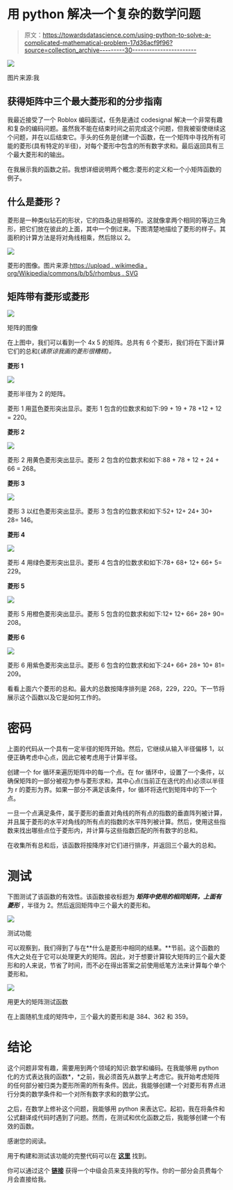 # 用 python 解决一个复杂的数学问题

> 原文：<https://towardsdatascience.com/using-python-to-solve-a-complicated-mathematical-problem-17d36acf9f96?source=collection_archive---------30----------------------->

![](img/6e55d0c9f90680d78ade6af782f07ee9.png)

图片来源:我

## 获得矩阵中三个最大菱形和的分步指南

我最近接受了一个 Roblox 编码面试，任务是通过 codesignal 解决一个非常有趣和复杂的编码问题。虽然我不能在结束时间之前完成这个问题，但我被驱使继续这个问题，并在以后结束它。手头的任务是创建一个函数，在一个矩阵中寻找所有可能的菱形(具有特定的半径)，对每个菱形中包含的所有数字求和。最后返回具有三个最大菱形和的输出。

在我展示我的函数之前。我想详细说明两个概念:菱形的定义和一个小矩阵函数的例子。

## 什么是菱形？

菱形是一种类似钻石的形状，它的四条边是相等的。这就像拿两个相同的等边三角形，把它们放在彼此的上面，其中一个倒过来。下图清楚地描绘了菱形的样子。其面积的计算方法是将对角线相乘，然后除以 2。

![](img/d9289ea02c9f1020ac205b46ffba5e24.png)

菱形的图像。图片来源:[https://upload . wikimedia . org/Wikipedia/commons/b/b5/rhombus . SVG](https://upload.wikimedia.org/wikipedia/commons/b/b5/Rhombus.svg)

## **矩阵带有菱形或菱形**

![](img/39cc7a08854aeb90cd4b0cd8403ceb6e.png)

矩阵的图像

在上图中，我们可以看到一个 4x 5 的矩阵。总共有 6 个菱形，我们将在下面计算它们的总和(*请原谅我画的菱形很糟糕)。*

**菱形 1**

![](img/796dff178724c6b6f01d1d9fd7bc6655.png)

菱形半径为 2 的矩阵。

菱形 1 用蓝色菱形突出显示。菱形 1 包含的位数求和如下:99 + 19 + 78 +12 + 12 = 220。

**菱形 2**

![](img/2c6b85c7bb0b54e882f20f968991d298.png)

菱形 2 用黄色菱形突出显示。菱形 2 包含的位数求和如下:88 + 78 + 12 + 24 + 66 = 268。

**菱形 3**

![](img/9ad46f898f40836cda3e8c2d51fa8237.png)

菱形 3 以红色菱形突出显示。菱形 3 包含的位数求和如下:52+ 12+ 24+ 30+ 28= 146。

**菱形 4**

![](img/980f6badcb2b5f15827fd10bd5fc2cc2.png)

菱形 4 用绿色菱形突出显示。菱形 4 包含的位数求和如下:78+ 68+ 12+ 66+ 5= 229。

**菱形 5**

![](img/31e1796e14f4627a3c584cfbc7d61eaa.png)

菱形 5 用橙色菱形突出显示。菱形 5 包含的位数求和如下:12+ 12+ 66+ 28+ 90= 208。

**菱形 6**

![](img/df2759228cd665abf692469ea1218403.png)

菱形 6 用紫色菱形突出显示。菱形 6 包含的位数求和如下:24+ 66+ 28+ 10+ 81= 209。

看看上面六个菱形的总和。最大的总数按降序排列是 268，229，220。下一节将展示这个函数以及它是如何工作的。

# 密码

上面的代码从一个具有一定半径的矩阵开始。然后，它继续从输入半径偏移 1，以便正确考虑中心点，因此它被考虑用于计算半径。

创建一个 for 循环来遍历矩阵中的每一个点。在 for 循环中，设置了一个条件，以确保矩阵的一部分被视为参与菱形求和，其中心点(当前正在迭代的点)必须以半径为 r 的菱形为界。如果一部分不满足该条件，for 循环将迭代到矩阵中的下一个点。

一旦一个点满足条件，属于菱形的垂直对角线的所有点的指数的垂直阵列被计算，并且属于菱形的水平对角线的所有点的指数的水平阵列被计算。然后，使用这些指数来找出哪些点位于菱形内，并计算与这些指数匹配的所有数字的总和。

在收集所有总和后，该函数将按降序对它们进行排序，并返回三个最大的总和。

# 测试

下图测试了该函数的有效性。该函数接收标题为 ***矩阵中使用的相同矩阵，上面有菱形*** ，半径为 2。然后返回矩阵中三个最大的菱形和。

![](img/810478da43b0390db1447d5f192a28dd.png)

测试功能

可以观察到，我们得到了与在**什么是菱形中相同的结果。**节前。这个函数的伟大之处在于它可以处理更大的矩阵。因此，对于想要计算较大矩阵的三个最大菱形和的人来说，节省了时间，而不必在得出答案之前使用纸笔方法来计算每个单个菱形和。

![](img/1d6e256b94478c0b752db556dd3ced72.png)

用更大的矩阵测试函数

在上面随机生成的矩阵中，三个最大的菱形和是 384、362 和 359。

# 结论

这个问题非常有趣，需要用到两个领域的知识:数学和编码。在我能够用 python 化的方式表达我的函数*，*之前，我必须首先从数学上考虑它。我开始考虑矩阵的任何部分被归类为菱形所需的所有条件。因此，我能够创建一个对菱形有界点进行分类的数学条件和一个对所有数字求和的数学公式。

之后，在数学上修补这个问题，我能够用 python 来表达它。起初，我在将条件和公式翻译成代码时遇到了问题。然而，在测试和优化函数之后，我能够创建一个有效的函数。

感谢您的阅读。

用于构建和测试该功能的完整代码可以在 [**这里**](https://github.com/MUbarak123-56/Qiskit-Learning/blob/master/Rhombus.ipynb) 找到。

你可以通过这个 [**链接**](https://medium.com/@Mubarak_Ganiyu/membership) 获得一个中级会员来支持我的写作。你的一部分会员费每个月会直接给我。
